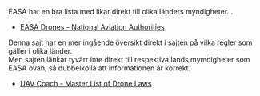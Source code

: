 EASA har en bra lista med likar direkt till olika länders myndigheter...

* [EASA Drones - National Aviation Authorities](https://www.easa.europa.eu/en/domains/civil-drones/naa)

Denna sajt har en mer ingående översikt direkt i sajten på vilka regler som gäller i olika länder.  
Men sajten länkar tyvärr inte direkt till respektiva lands mymdigheter som EASA ovan, så dubbelkolla att informationen är korrekt.

* [UAV Coach - Master List of Drone Laws](https://uavcoach.com/drone-laws/)
